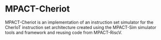 # MPACT-Cheriot

MPACT-Cheriot is an implementation of an instruction set simulator for the
CherIoT instruction set architecture created using the MPACT-Sim simulator tools
and framework and reusing code from MPACT-RiscV.
